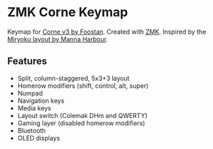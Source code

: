 # ZMK Corne Keymap

Keymap for [Corne v3 by Foostan](https://github.com/foostan/crkbd).
Created with [ZMK](https://zmkfirmware.dev/).
Inspired by the [Miryoku layout by Manna Harbour](https://github.com/manna-harbour/qmk_firmware/blob/miryoku/users/manna-harbour_miryoku/miryoku.org).

## Features
- Split, column-staggered, 5x3+3 layout
- Homerow modifiers (shift, control, alt, super)
- Numpad
- Navigation keys
- Media keys
- Layout switch (Colemak DHm and QWERTY)
- Gaming layer (disabled homerow modifiers)
- Bluetooth
- OLED displays